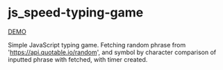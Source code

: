# js_speed-typing-game

<a href="https://romamykhalchuk.github.io/js_speed-typing-game/">DEMO</a>

Simple JavaScript typing game. Fetching random phrase from 'https://api.quotable.io/random', and symbol by character comparison 
of inputted phrase with fetched, with timer created.
